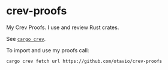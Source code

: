 # crev-proofs

My Crev Proofs. I use and review Rust crates. 

See [`cargo crev`](https://github.com/dpc/crev/tree/master/cargo-crev).

To import and use my proofs call:

```
cargo crev fetch url https://github.com/otavio/crev-proofs
```
